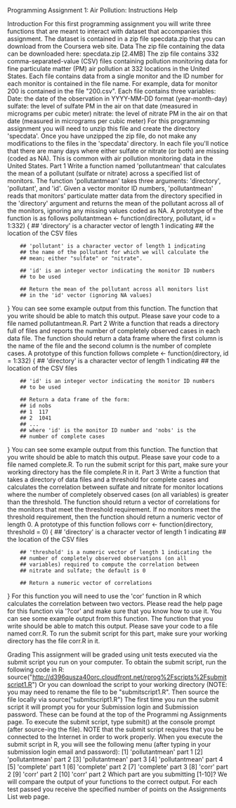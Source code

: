 Programming Assignment 1: Air Pollution: Instructions Help

Introduction
For this first programming assignment you will write three functions that are meant to interact with dataset that accompanies this assignment. The dataset is contained in a zip file specdata.zip that you can download from the Coursera web site.
Data
The zip file containing the data can be downloaded here:
specdata.zip [2.4MB]
The zip file contains 332 comma-separated-value (CSV) files containing pollution monitoring data for fine particulate matter (PM) air pollution at 332 locations in the United States. Each file contains data from a single monitor and the ID number for each monitor is contained in the file name. For example, data for monitor 200 is contained in the file "200.csv". Each file contains three variables:
Date: the date of the observation in YYYY-MM-DD format (year-month-day)
sulfate: the level of sulfate PM in the air on that date (measured in micrograms per cubic meter)
nitrate: the level of nitrate PM in the air on that date (measured in micrograms per cubic meter)
For this programming assignment you will need to unzip this file and create the directory 'specdata'. Once you have unzipped the zip file, do not make any modifications to the files in the 'specdata' directory. In each file you'll notice that there are many days where either sulfate or nitrate (or both) are missing (coded as NA). This is common with air pollution monitoring data in the United States.
Part 1
Write a function named 'pollutantmean' that calculates the mean of a pollutant (sulfate or nitrate) across a specified list of monitors. The function 'pollutantmean' takes three arguments: 'directory', 'pollutant', and 'id'. Given a vector monitor ID numbers, 'pollutantmean' reads that monitors' particulate matter data from the directory specified in the 'directory' argument and returns the mean of the pollutant across all of the monitors, ignoring any missing values coded as NA. A prototype of the function is as follows
pollutantmean <- function(directory, pollutant, id = 1:332) {
        ## 'directory' is a character vector of length 1 indicating
        ## the location of the CSV files

        ## 'pollutant' is a character vector of length 1 indicating
        ## the name of the pollutant for which we will calculate the
        ## mean; either "sulfate" or "nitrate".

        ## 'id' is an integer vector indicating the monitor ID numbers
        ## to be used

        ## Return the mean of the pollutant across all monitors list
        ## in the 'id' vector (ignoring NA values)
}
You can see some example output from this function. The function that you write should be able to match this output. Please save your code to a file named pollutantmean.R.
Part 2
Write a function that reads a directory full of files and reports the number of completely observed cases in each data file. The function should return a data frame where the first column is the name of the file and the second column is the number of complete cases. A prototype of this function follows
complete <- function(directory, id = 1:332) {
        ## 'directory' is a character vector of length 1 indicating
        ## the location of the CSV files

        ## 'id' is an integer vector indicating the monitor ID numbers
        ## to be used
        
        ## Return a data frame of the form:
        ## id nobs
        ## 1  117
        ## 2  1041
        ## ...
        ## where 'id' is the monitor ID number and 'nobs' is the
        ## number of complete cases
}
You can see some example output from this function. The function that you write should be able to match this output. Please save your code to a file named complete.R. To run the submit script for this part, make sure your working directory has the file complete.R in it.
Part 3
Write a function that takes a directory of data files and a threshold for complete cases and calculates the correlation between sulfate and nitrate for monitor locations where the number of completely observed cases (on all variables) is greater than the threshold. The function should return a vector of correlations for the monitors that meet the threshold requirement. If no monitors meet the threshold requirement, then the function should return a numeric vector of length 0. A prototype of this function follows
corr <- function(directory, threshold = 0) {
        ## 'directory' is a character vector of length 1 indicating
        ## the location of the CSV files

        ## 'threshold' is a numeric vector of length 1 indicating the
        ## number of completely observed observations (on all
        ## variables) required to compute the correlation between
        ## nitrate and sulfate; the default is 0

        ## Return a numeric vector of correlations
}
For this function you will need to use the 'cor' function in R which calculates the correlation between two vectors. Please read the help page for this function via '?cor' and make sure that you know how to use it.
You can see some example output from this function. The function that you write should be able to match this output. Please save your code to a file named corr.R. To run the submit script for this part, make sure your working directory has the file corr.R in it.

Grading
This assignment will be graded using unit tests executed via the submit script you run on your computer. To obtain the submit script, run the following code in R:
source("http://d396qusza40orc.cloudfront.net/rprog%2Fscripts%2Fsubmitscript1.R")
Or you can download the script to your working directory (NOTE: you may need to rename the file to be "submitscript1.R". Then source the file locally via
source("submitscript1.R")
The first time you run the submit script it will prompt you for your Submission login and Submission password. These can be found at the top of the Programmi ng Assignments page. To execute the submit script, type
submit()
at the console prompt (after source-ing the file). NOTE that the submit script requires that you be connected to the Internet in order to work properly. When you execute the submit script in R, you will see the following menu (after typing in your submission login email and password):
[1] 'pollutantmean' part 1
[2] 'pollutantmean' part 2
[3] 'pollutantmean' part 3
[4] 'pollutantmean' part 4
[5] 'complete' part 1
[6] 'complete' part 2
[7] 'complete' part 3
[8] 'corr' part 2
[9] 'corr' part 2
[10] 'corr' part 2
Which part are you submitting [1-10]? 
We will compare the output of your functions to the correct output. For each test passed you receive the specified number of points on the Assignments List web page.